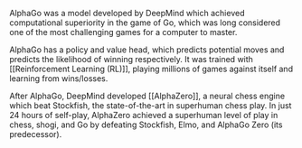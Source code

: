 AlphaGo was a model developed by DeepMind which achieved computational superiority in the game of Go, which was long considered one of the most challenging games for a computer to master.

AlphaGo has a policy and value head, which predicts potential moves and predicts the likelihood of winning respectively. It was trained with [[Reinforcement Learning (RL)]], playing millions of games against itself and learning from wins/losses. 

After AlphaGo, DeepMind developed [[AlphaZero]], a neural chess engine which beat Stockfish, the state-of-the-art in superhuman chess play. In just 24 hours of self-play, AlphaZero achieved a superhuman level of play in chess, shogi, and Go by defeating Stockfish, Elmo, and AlphaGo Zero (its predecessor).